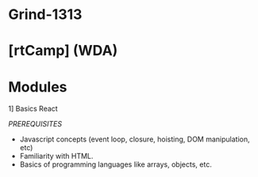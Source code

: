 # Grind-1313
# [rtCamp] (WDA)
# Modules

1] Basics React

*PREREQUISITES*
- Javascript concepts (event loop, closure, hoisting, DOM manipulation, etc)
- Familiarity with HTML.
- Basics of programming languages like arrays, objects, etc.
